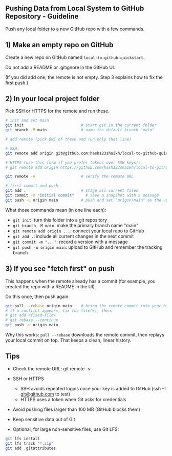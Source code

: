 ## Pushing Data from Local System to GitHub Repository - Guideline

Push any local folder to a new GitHub repo with a few commands.

## 1) Make an empty repo on GitHub

Create a new repo on GitHub named `local-to-github-quickstart`.

Do not add a README or .gitignore in the GitHub UI.  

(If you did add one, the remote is not empty. Step 3 explains how to fix the first push.)


## 2) In your local project folder

Pick SSH or HTTPS for the remote and run these.

```bash
# init and set main
git init                         # start git in the current folder
git branch -M main               # name the default branch "main"

# add remote (pick ONE of these and run only that line)

# SSH:
git remote add origin git@github.com:hash123shaikh/local-to-github-quickstart.git

# HTTPS (use this form if you prefer tokens over SSH keys):
# git remote add origin https://github.com/hash123shaikh/local-to-github-quickstart.git

git remote -v                    # verify the remote URL

# first commit and push
git add .                        # stage all current files
git commit -m "Initial commit"     # save a snapshot with a message
git push -u origin main          # push and set "origin/main" as the upstream
```

What those commands mean (in one line each):

- `git init`: turn this folder into a git repository
- `git branch -M main`: make the primary branch name "main"
- `git remote add origin ...`: connect your local repo to GitHub
- `git add .`: include all current changes in the next commit
- `git commit -m "..."`: record a version with a message
- `git push -u origin main`: upload to GitHub and remember the tracking branch


## 3) If you see "fetch first" on push

This happens when the remote already has a commit (for example, you created the repo with a README in the UI).

Do this once, then push again:

```bash
git pull --rebase origin main    # bring the remote commit into your history
# if a conflict appears, fix the file(s), then:
# git add <fixed-file>
# git rebase --continue
git push -u origin main
```

Why this works: `pull --rebase` downloads the remote commit, then replays your local commit on top. That keeps a clean, linear history.

## Tips

- Check the remote URL: git remote -v
  
- SSH or HTTPS
  
  - SSH avoids repeated logins once your key is added to GitHub (ssh -T git@github.com to test)
  - HTTPS uses a token when Git asks for credentials
    
- Avoid pushing files larger than 100 MB (GitHub blocks them)
  
- Keep sensitive data out of Git
  
- Optional, for large non-sensitive files, use Git LFS:

```bash
git lfs install
git lfs track "*.zip"
git add .gitattributes
```



















